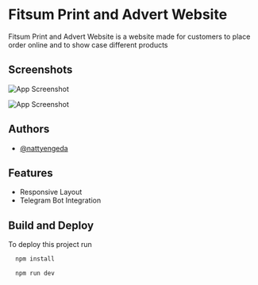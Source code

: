 
# Fitsum Print and Advert Website 

Fitsum Print and Advert Website is a website made for customers to place order online and to show case different products  


## Screenshots

![App Screenshot](https://i.ibb.co/F5hGnPY/image-2023-09-21-14-43-42.png)

![App Screenshot](https://i.ibb.co/42kmtwC/image-2023-09-21-14-43-51.png)




## Authors

- [@nattyengeda](https://www.github.com/nattyengeda)


## Features

- Responsive Layout
- Telegram Bot Integration


## Build and Deploy

To deploy this project run

```bash
  npm install
```

```bash 
  npm run dev
```

